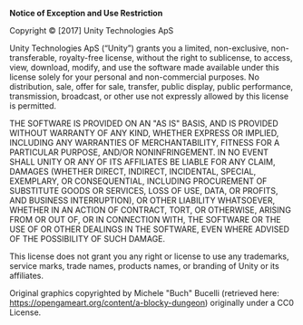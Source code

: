 **Notice of Exception and Use Restriction**

Copyright © [2017] Unity Technologies ApS
 
Unity Technologies ApS (“Unity”) grants you a limited, non-exclusive, non-transferable, royalty-free license, without the right to sublicense, to access, view, download, modify, and use the software made available under this license solely for your personal and non-commercial purposes. No distribution, sale, offer for sale, transfer, public display, public performance, transmission, broadcast, or other use not expressly allowed by this license is permitted.
 
THE SOFTWARE IS PROVIDED ON AN "AS IS" BASIS, AND IS PROVIDED WITHOUT WARRANTY OF ANY KIND, WHETHER EXPRESS OR IMPLIED, INCLUDING ANY WARRANTIES OF MERCHANTABILITY, FITNESS FOR A PARTICULAR PURPOSE, AND/OR NONINFRINGEMENT. IN NO EVENT SHALL UNITY OR ANY OF ITS AFFILIATES BE LIABLE FOR ANY CLAIM, DAMAGES (WHETHER DIRECT, INDIRECT, INCIDENTAL, SPECIAL, EXEMPLARY, OR CONSEQUENTIAL, INCLUDING PROCUREMENT OF SUBSTITUTE GOODS OR SERVICES, LOSS OF USE, DATA, OR PROFITS, AND BUSINESS INTERRUPTION), OR OTHER LIABILITY WHATSOEVER, WHETHER IN AN ACTION OF CONTRACT, TORT, OR OTHERWISE, ARISING FROM OR OUT OF, OR IN CONNECTION WITH, THE SOFTWARE OR THE USE OF OR OTHER DEALINGS IN THE SOFTWARE, EVEN WHERE ADVISED OF THE POSSIBILITY OF SUCH DAMAGE.
 
This license does not grant you any right or license to use any trademarks, service marks, trade names, products names, or branding of Unity or its affiliates.

Original graphics copyrighted by Michele "Buch" Bucelli (retrieved here: https://opengameart.org/content/a-blocky-dungeon) originally under a CC0 License.

